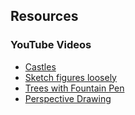
## Resources

### YouTube Videos

- [Castles](https://www.youtube.com/watch?v=IiOoo-c0I_c)
- [Sketch figures loosely](https://www.youtube.com/watch?v=MOz8N4P7sqw)
- [Trees with Fountain Pen](https://www.youtube.com/watch?v=UmDA5jppB6s)
- [Perspective Drawing](https://www.youtube.com/watch?v=rx4WTameWjo)
